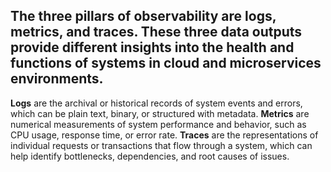 ## The three pillars of observability are logs, metrics, and traces. These three data outputs provide different insights into the health and functions of systems in cloud and microservices environments.

**Logs** are the archival or historical records of system events and errors, which can be plain text, binary, or structured with metadata.
**Metrics** are numerical measurements of system performance and behavior, such as CPU usage, response time, or error rate. 
**Traces** are the representations of individual requests or transactions that flow through a system, which can help identify bottlenecks, dependencies, and root causes of issues.
